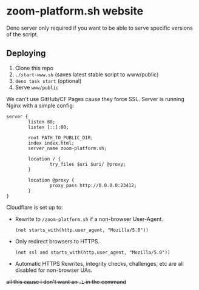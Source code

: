 # zoom-platform.sh website
Deno server only required if you want to be able to serve specific versions of the script.

## Deploying
1. Clone this repo
2. `./start-www.sh` (saves latest stable script to www/public)
3. `deno task start` (optional)
4. Serve `www/public`

We can't use GitHub/CF Pages cause they force SSL. Server is running Nginx with a simple config:
```nginx
server {
        listen 80;
        listen [::]:80;

        root PATH_TO_PUBLIC_DIR;
        index index.html;
        server_name zoom-platform.sh;

        location / {
                try_files $uri $uri/ @proxy;
        }

        location @proxy {
                proxy_pass http://0.0.0.0:23412;
        }
}
```

Cloudflare is set up to:
- Rewrite to `/zoom-platform.sh` if a non-browser User-Agent.
  ```
  (not starts_with(http.user_agent, "Mozilla/5.0"))
  ```
- Only redirect browsers to HTTPS.
  ```
  (not ssl and starts_with(http.user_agent, "Mozilla/5.0"))
  ```
- Automatic HTTPS Rewrites, integrity checks, challenges, etc are all disabled for non-browser UAs.

~~all this cause i don't want an `-L` in the command~~